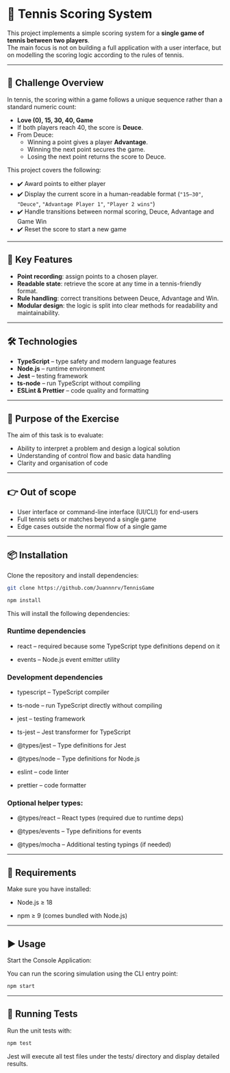 # 🎾 Tennis Scoring System

This project implements a simple scoring system for a **single game of tennis between two players**.  
The main focus is not on building a full application with a user interface, but on modelling the scoring logic according to the rules of tennis.

---

## 📌 Challenge Overview

In tennis, the scoring within a game follows a unique sequence rather than a standard numeric count:

- **Love (0), 15, 30, 40, Game**
- If both players reach 40, the score is **Deuce**.
- From Deuce:
  - Winning a point gives a player **Advantage**.
  - Winning the next point secures the game.
  - Losing the next point returns the score to Deuce.

This project covers the following:

- ✔️ Award points to either player
- ✔️ Display the current score in a human-readable format (`"15–30"`, `"Deuce"`, `"Advantage Player 1"`, `"Player 2 wins"`)
- ✔️ Handle transitions between normal scoring, Deuce, Advantage and Game Win
- ✔️ Reset the score to start a new game

---

## 🚀 Key Features

- **Point recording**: assign points to a chosen player.
- **Readable state**: retrieve the score at any time in a tennis-friendly format.
- **Rule handling**: correct transitions between Deuce, Advantage and Win.
- **Modular design**: the logic is split into clear methods for readability and maintainability.

---

## 🛠️ Technologies

- **TypeScript** – type safety and modern language features
- **Node.js** – runtime environment
- **Jest** – testing framework
- **ts-node** – run TypeScript without compiling
- **ESLint & Prettier** – code quality and formatting

---

## 🎯 Purpose of the Exercise

The aim of this task is to evaluate:

- Ability to interpret a problem and design a logical solution
- Understanding of control flow and basic data handling
- Clarity and organisation of code

---

## 👉 Out of scope

- User interface or command-line interface (UI/CLI) for end-users
- Full tennis sets or matches beyond a single game
- Edge cases outside the normal flow of a single game

---

## 📦 Installation

Clone the repository and install dependencies:

```bash
git clone https://github.com/Juannnrv/TennisGame

npm install
```

This will install the following dependencies:

### Runtime dependencies

- react – required because some TypeScript type definitions depend on it

- events – Node.js event emitter utility

### Development dependencies

- typescript – TypeScript compiler

- ts-node – run TypeScript directly without compiling

- jest – testing framework

- ts-jest – Jest transformer for TypeScript

- @types/jest – Type definitions for Jest

- @types/node – Type definitions for Node.js

- eslint – code linter

- prettier – code formatter

### Optional helper types:

- @types/react – React types (required due to runtime deps)

- @types/events – Type definitions for events

- @types/mocha – Additional testing typings (if needed)

---

## 🔧 Requirements

Make sure you have installed:

- Node.js ≥ 18

- npm ≥ 9 (comes bundled with Node.js)

---

## ▶️ Usage

Start the Console Application:

You can run the scoring simulation using the CLI entry point:

```bash
npm start
```

---

## 🧪 Running Tests

Run the unit tests with:

```bash
npm test
```

Jest will execute all test files under the tests/ directory and display detailed results.
